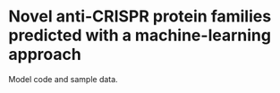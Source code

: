 # Novel anti-CRISPR protein families predicted with a machine-learning approach
Model code and sample data.

